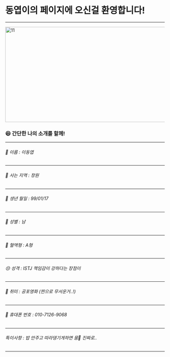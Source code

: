 # 동엽이의 페이지에 오신걸 환영합니다!
---
<img src="https://user-images.githubusercontent.com/112042668/190572205-505af8f8-5129-4f10-ab33-92593bcd7108.PNG" width="600px" height="300px" title="11" alt="11"></img>

### :satisfied: 간단한 나의 소개를 할께!
*****
###### :name_badge: 이름 : 이동엽
*****
###### :house_with_garden: 사는 지역 : 창원
*****
###### :birthday: 생년 월일 : 99/01/17
*****
###### :couple: 성별 : 남
*****
###### :syringe: 혈액형 : A형
*****
###### :unamused: 성격 : ISTJ 책임감이 강하다는 장점이
*****
###### :ghost: 취미 : 공포영화 (찐으로 무서운거..!)
*****
###### :iphone: 휴대폰 번호 : 010-7126-9068
*****
###### 특이사항 : 밥 안주고 따라댕기게하면 뭄:wolf: 진짜로..
*****
